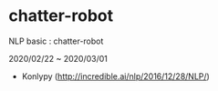 # chatter-robot
NLP basic : chatter-robot

2020/02/22 ~ 2020/03/01

+ Konlypy (http://incredible.ai/nlp/2016/12/28/NLP/)
